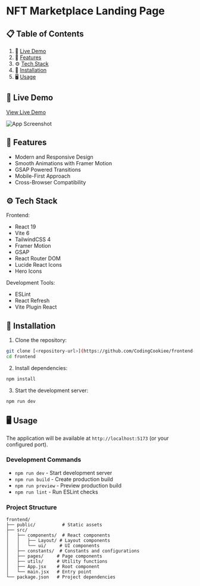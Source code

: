 # NFT Marketplace Landing Page

## 📋 Table of Contents

1. 🔗 [Live Demo](#live-demo)
2. 📱 [Features](#features)
3. ⚙️ [Tech Stack](#tech-stack)
4. 🚀 [Installation](#installation)
5. 🖥️ [Usage](#usage)

## <a name="live-demo">🔗 Live Demo</a>

[View Live Demo](https://nftmarketplace-jade.vercel.app/)

![App Screenshot](./frontend/public/app.png)

## <a name="features">📱 Features</a>

- Modern and Responsive Design
- Smooth Animations with Framer Motion
- GSAP Powered Transitions
- Mobile-First Approach
- Cross-Browser Compatibility

## <a name="tech-stack">⚙️ Tech Stack</a>

Frontend:
- React 19
- Vite 6
- TailwindCSS 4
- Framer Motion
- GSAP
- React Router DOM
- Lucide React Icons
- Hero Icons

Development Tools:
- ESLint
- React Refresh
- Vite Plugin React

## <a name="installation">🚀 Installation</a>

1. Clone the repository:
```bash
git clone [<repository-url>](https://github.com/CodingCookiee/frontend-assessment)
cd frontend
```

2. Install dependencies:
```bash
npm install
```

3. Start the development server:
```bash
npm run dev
```

## <a name="usage">🖥️ Usage</a>

The application will be available at `http://localhost:5173` (or your configured port).

### Development Commands

- `npm run dev` - Start development server
- `npm run build` - Create production build
- `npm run preview` - Preview production build
- `npm run lint` - Run ESLint checks

### Project Structure

```
frontend/
├── public/          # Static assets
├── src/
│   ├── components/  # React components
│   │   ├── Layout/ # Layout components
│   │   └── ui/     # UI components
│   ├── constants/  # Constants and configurations
│   ├── pages/     # Page components
│   ├── utils/     # Utility functions
│   ├── App.jsx    # Root component
│   └── main.jsx   # Entry point
└── package.json   # Project dependencies
```


